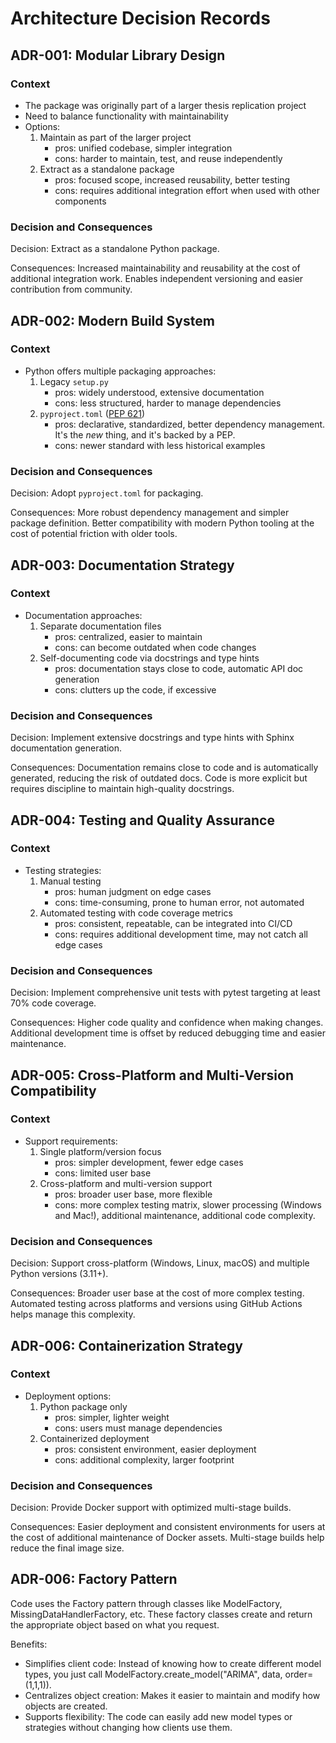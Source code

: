 # Architecture Decision Records

## ADR-001: Modular Library Design

### Context
- The package was originally part of a larger thesis replication project
- Need to balance functionality with maintainability
- Options:
  1. Maintain as part of the larger project
     - pros: unified codebase, simpler integration
     - cons: harder to maintain, test, and reuse independently
  2. Extract as a standalone package
     - pros: focused scope, increased reusability, better testing
     - cons: requires additional integration effort when used with other components

### Decision and Consequences
Decision: Extract as a standalone Python package.

Consequences: Increased maintainability and reusability at the cost of additional integration work. Enables independent versioning and easier contribution from community.

## ADR-002: Modern Build System

### Context
- Python offers multiple packaging approaches:
  1. Legacy `setup.py`
     - pros: widely understood, extensive documentation
     - cons: less structured, harder to manage dependencies
  2. `pyproject.toml` ([PEP 621](https://peps.python.org/pep-0621/))
     - pros: declarative, standardized, better dependency management. It's the *new* thing, and it's backed by a PEP.
     - cons: newer standard with less historical examples

### Decision and Consequences
Decision: Adopt `pyproject.toml` for packaging.

Consequences: More robust dependency management and simpler package definition. Better compatibility with modern Python tooling at the cost of potential friction with older tools.

## ADR-003: Documentation Strategy

### Context
- Documentation approaches:
  1. Separate documentation files
     - pros: centralized, easier to maintain
     - cons: can become outdated when code changes
  2. Self-documenting code via docstrings and type hints
     - pros: documentation stays close to code, automatic API doc generation
     - cons: clutters up the code, if excessive

### Decision and Consequences
Decision: Implement extensive docstrings and type hints with Sphinx documentation generation.

Consequences: Documentation remains close to code and is automatically generated, reducing the risk of outdated docs. Code is more explicit but requires discipline to maintain high-quality docstrings.

## ADR-004: Testing and Quality Assurance

### Context
- Testing strategies:
  1. Manual testing
     - pros: human judgment on edge cases
     - cons: time-consuming, prone to human error, not automated
  2. Automated testing with code coverage metrics
     - pros: consistent, repeatable, can be integrated into CI/CD
     - cons: requires additional development time, may not catch all edge cases

### Decision and Consequences
Decision: Implement comprehensive unit tests with pytest targeting at least 70% code coverage.

Consequences: Higher code quality and confidence when making changes. Additional development time is offset by reduced debugging time and easier maintenance.

## ADR-005: Cross-Platform and Multi-Version Compatibility

### Context
- Support requirements:
  1. Single platform/version focus
     - pros: simpler development, fewer edge cases
     - cons: limited user base
  2. Cross-platform and multi-version support
     - pros: broader user base, more flexible
     - cons: more complex testing matrix, slower processing (Windows and Mac!), additional maintenance, additional code complexity.

### Decision and Consequences
Decision: Support cross-platform (Windows, Linux, macOS) and multiple Python versions (3.11+).

Consequences: Broader user base at the cost of more complex testing. Automated testing across platforms and versions using GitHub Actions helps manage this complexity.

## ADR-006: Containerization Strategy

### Context
- Deployment options:
  1. Python package only
     - pros: simpler, lighter weight
     - cons: users must manage dependencies
  2. Containerized deployment
     - pros: consistent environment, easier deployment
     - cons: additional complexity, larger footprint

### Decision and Consequences
Decision: Provide Docker support with optimized multi-stage builds.

Consequences: Easier deployment and consistent environments for users at the cost of additional maintenance of Docker assets. Multi-stage builds help reduce the final image size.

## ADR-006: Factory Pattern

Code uses the Factory pattern through classes like ModelFactory, MissingDataHandlerFactory, etc. These factory classes create and return the appropriate object based on what you request.

Benefits:
- Simplifies client code: Instead of knowing how to create different model types, you just call ModelFactory.create_model("ARIMA", data, order=(1,1,1)).
- Centralizes object creation: Makes it easier to maintain and modify how objects are created. 
- Supports flexibility: The code can easily add new model types or strategies without changing how clients use them.
